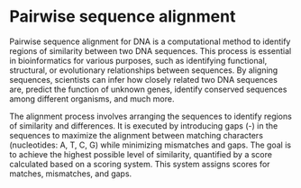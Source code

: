 # Pairwise sequence alignment

Pairwise sequence alignment for DNA is a computational method to identify regions of similarity between two DNA sequences.
This process is essential in bioinformatics for various purposes, such as identifying functional, structural, or evolutionary relationships between sequences.
By aligning sequences, scientists can infer how closely related two DNA sequences are, predict the function of unknown genes, identify conserved sequences among different organisms, and much more.

The alignment process involves arranging the sequences to identify regions of similarity and differences.
It is executed by introducing gaps (-) in the sequences to maximize the alignment between matching characters (nucleotides: A, T, C, G) while minimizing mismatches and gaps.
The goal is to achieve the highest possible level of similarity, quantified by a score calculated based on a scoring system. This system assigns scores for matches, mismatches, and gaps.

